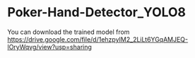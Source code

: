 # Poker-Hand-Detector_YOLO8

You can download the trained model from https://drive.google.com/file/d/1ehzpyIM2_2LiLt6YGqAMJEQ-lOryWqvg/view?usp=sharing
